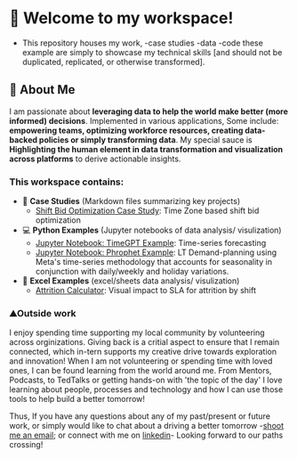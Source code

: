 # 💼 Welcome to my workspace! 
- This repository houses my work, -case studies  -data -code these example are simply to showcase my technical skills [and should not be duplicated, replicated, or otherwise transformed].

## 👋 About Me
I am passionate about **leveraging data to help the world make better (more informed) decisions**.
Implemented in various applications, Some include: **empowering teams, optimizing workforce resources, creating data-backed policies or simply transforming data**. 
My special sauce is **Highlighting the human element in data transformation and visualization across platforms** to derive actionable insights.


### This workspace contains:
- 📂 **Case Studies** (Markdown files summarizing key projects)
  - [Shift Bid Optimization Case Study](https://github.com/wfmer/asharp-portfolio/blob/main/%F0%9F%8F%86%20Case%20Study%20-%20Optimizing%20Shift%20Bid%20via%20Time%20Zone%20Alignment.md): Time Zone based shift bid optimization
- 💻 **Python Examples** (Jupyter notebooks of data analysis/ visulization)
  - [Jupyter Notebook: TimeGPT Example](https://github.com/wfmer/asharp-portfolio/blob/main/timegpt-example-cleaned.ipynb): Time-series forecasting
  - [Jupyter Notebook: Phrophet Example](https://github.com/wfmer/asharp-portfolio/blob/main/Phrophet-cleaned.ipynb): LT Demand-planning using Meta's time-series methodology that accounts for seasonality in conjunction with daily/weekly and holiday variations.
- 💱 **Excel Examples** (excel/sheets data analysis/ visulization)
  - [Attrition Calculator](https://docs.google.com/spreadsheets/d/10_SRpzo393P9eOE867OTP3lNXETN7mCLC5PZMD3MSPs/edit?gid=668422861#gid=668422861): Visual impact to SLA for attrition by shift





### ⛰️Outside work
I enjoy spending time supporting my local community by volunteering across orginizations. Giving back is a critial aspect to ensure that I remain connected, which in-tern supports my creative drive towards exploration and innovation!
When I am not volunteering or spending time with loved ones, I can be found learning from the world around me. From Mentors, Podcasts, to TedTalks or getting hands-on with 'the topic of the day' I love learning about people, processes and technology and how I can use those tools to help build a better tomorrow!


Thus, If you have any questions about any of my past/present or future work, or simply would like to chat about a driving a better tomorrow -[shoot me an email](mailto:andrewdasharp@gmail.com); or connect with me on [linkedin](https://www.linkedin.com/in/asharp27/)- Looking forward to our paths crossing!
